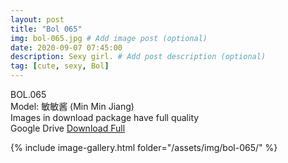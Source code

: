 ```yaml
---
layout: post
title: "Bol 065"
img: bol-065.jpg # Add image post (optional)
date: 2020-09-07 07:45:00
description: Sexy girl. # Add post description (optional)
tag: [cute, sexy, Bol]
---
```

BOL.065  
Model: 敏敏酱 (Min Min Jiang)                                                 
Images in download package have full quality                    
Google Drive [Download Full](http://gestyy.com/eefQdl)

{% include image-gallery.html folder="/assets/img/bol-065/" %}
